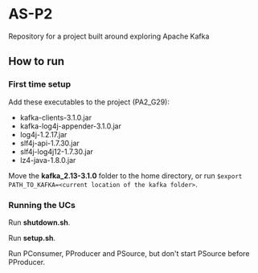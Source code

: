 # AS-P2
Repository for a project built around exploring Apache Kafka

## How to run

### **First time setup**
Add these executables to the project (PA2_G29):
- kafka-clients-3.1.0.jar
- kafka-log4j-appender-3.1.0.jar
- log4j-1.2.17.jar
- slf4j-api-1.7.30.jar
- slf4j-log4j12-1.7.30.jar
- lz4-java-1.8.0.jar

Move the **kafka_2.13-3.1.0** folder to the home directory, or run `$export PATH_TO_KAFKA=<current location of the kafka folder>`.

### **Running the UCs**

Run **shutdown.sh**.

Run **setup.sh**.

Run PConsumer, PProducer and PSource, but don't start PSource before PProducer.
